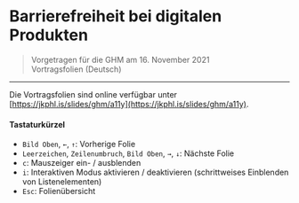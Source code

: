 # Barrierefreiheit bei digitalen Produkten

> Vorgetragen für die GHM am 16. November 2021<br/>
> Vortragsfolien (Deutsch)

___

Die Vortragsfolien sind online verfügbar unter [https://jkphl.is/slides/ghm/a11y](https://jkphl.is/slides/ghm/a11y).

#### Tastaturkürzel

* `Bild Oben`, `←`, `↑`: Vorherige Folie
* `Leerzeichen`, `Zeilenumbruch`, `Bild Oben`, `→`, `↓`: Nächste Folie
* `c`: Mauszeiger ein- / ausblenden
* `i`: Interaktiven Modus aktivieren / deaktivieren (schrittweises Einblenden von Listenelementen)
* `Esc`: Folienübersicht
